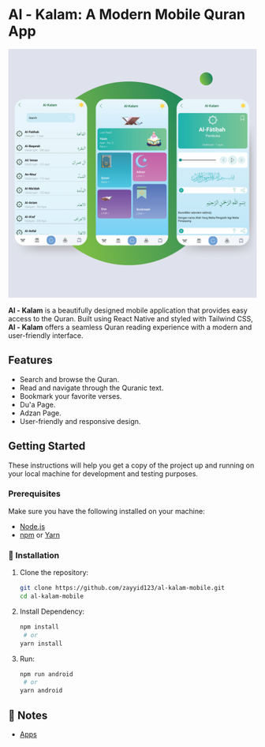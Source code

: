 # Al - Kalam: A Modern Mobile Quran App

![Al - Kalam Logo](https://raw.githubusercontent.com/zayyid123/al-kalam-mobile/main/al%20kalam%20mobile.png)

**Al - Kalam** is a beautifully designed mobile application that provides easy access to the Quran. Built using React Native and styled with Tailwind CSS, **Al - Kalam** offers a seamless Quran reading experience with a modern and user-friendly interface.

## Features

- Search and browse the Quran.
- Read and navigate through the Quranic text.
- Bookmark your favorite verses.
- Du'a Page.
- Adzan Page.
- User-friendly and responsive design.

## Getting Started

These instructions will help you get a copy of the project up and running on your local machine for development and testing purposes.

### Prerequisites

Make sure you have the following installed on your machine:

- [Node.js](https://nodejs.org/)
- [npm](https://www.npmjs.com/) or [Yarn](https://yarnpkg.com/)

### 🚀 Installation

1. Clone the repository:

   ```bash
   git clone https://github.com/zayyid123/al-kalam-mobile.git
   cd al-kalam-mobile
   ```

2. Install Dependency:

   ```bash
   npm install
    # or
   yarn install
   ```

2. Run:

   ```bash
   npm run android
    # or
   yarn android
   ```

## 📝 Notes

- [Apps](https://drive.google.com/drive/folders/1hru10YnF5O-vy93OkY0dfAOu6qSpa-m-?usp=drive_link)
